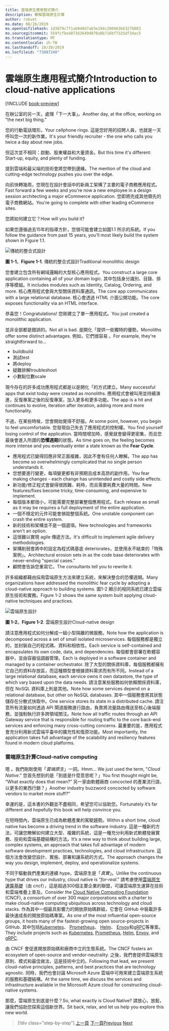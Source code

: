 ```yaml
---
title: 雲端原生應用程式簡介
description: 瞭解雲端原生計算
author: robvet
ms.date: 08/26/2019
ms.openlocfilehash: 1d3679c7f1ab940d7ab3e194c200483b63276883
ms.sourcegitcommit: 559fcfbe4871636494870a8b716bf7325df34ac5
ms.translationtype: MT
ms.contentlocale: zh-TW
ms.lasthandoff: 10/30/2019
ms.locfileid: "73087240"
---
```

# <a name="introduction-to-cloud-native-applications"></a><span data-ttu-id="90f60-103">雲端原生應用程式簡介</span><span class="sxs-lookup"><span data-stu-id="90f60-103">Introduction to cloud-native applications</span></span>

[!INCLUDE [book-preview](../../../includes/book-preview.md)]

<span data-ttu-id="90f60-104">在辦公室的另一天，處理「下一大事」。</span><span class="sxs-lookup"><span data-stu-id="90f60-104">Another day, at the office, working on "the next big thing."</span></span>

<span data-ttu-id="90f60-105">您的行動電話環形。</span><span class="sxs-lookup"><span data-stu-id="90f60-105">Your cellphone rings.</span></span> <span data-ttu-id="90f60-106">這是您好用的招聘人員，也就是一天呼叫您一次的新作業。</span><span class="sxs-lookup"><span data-stu-id="90f60-106">It's your friendly recruiter - the one who calls you twice a day about new jobs.</span></span>

<span data-ttu-id="90f60-107">但這次並不相同：啟動、股東權益和大量資金。</span><span class="sxs-lookup"><span data-stu-id="90f60-107">But this time it's different: Start-up, equity, and plenty of funding.</span></span>

<span data-ttu-id="90f60-108">提到雲端和最尖端的技術會將您帶到邊緣。</span><span class="sxs-lookup"><span data-stu-id="90f60-108">The mention of the cloud and cutting-edge technology pushes you over the edge.</span></span>

<span data-ttu-id="90f60-109">向前快轉幾周，您現在在設計會話中的新員工架構了主要的電子商務應用程式。</span><span class="sxs-lookup"><span data-stu-id="90f60-109">Fast forward a few weeks and you're now a new employee in a design session architecting a major eCommerce application.</span></span> <span data-ttu-id="90f60-110">您即將完成其他領先的電子商務網站。</span><span class="sxs-lookup"><span data-stu-id="90f60-110">You're going to complete with other leading eCommerce sites.</span></span>

<span data-ttu-id="90f60-111">您將如何建立它？</span><span class="sxs-lookup"><span data-stu-id="90f60-111">How will you build it?</span></span>

<span data-ttu-id="90f60-112">如果您遵循過去15年的指導方針，您很可能會建立如圖1.1 所示的系統。</span><span class="sxs-lookup"><span data-stu-id="90f60-112">If you follow the guidance from past 15 years, you'll most likely build the system shown in Figure 1.1.</span></span>

![傳統的整合式設計](./media/monolithic-design.png)

<span data-ttu-id="90f60-114">**圖 1-1**。</span><span class="sxs-lookup"><span data-stu-id="90f60-114">**Figure 1-1**.</span></span> <span data-ttu-id="90f60-115">傳統的整合式設計</span><span class="sxs-lookup"><span data-stu-id="90f60-115">Traditional monolithic design</span></span>

<span data-ttu-id="90f60-116">您會建立包含所有網域邏輯的大型核心應用程式。</span><span class="sxs-lookup"><span data-stu-id="90f60-116">You construct a large core application containing all of your domain logic.</span></span> <span data-ttu-id="90f60-117">其中包括身分識別、目錄、排序等模組。</span><span class="sxs-lookup"><span data-stu-id="90f60-117">It includes modules such as Identity, Catalog, Ordering, and more.</span></span> <span data-ttu-id="90f60-118">核心應用程式會與大型關係資料庫通訊。</span><span class="sxs-lookup"><span data-stu-id="90f60-118">The core app communicates with a large relational database.</span></span> <span data-ttu-id="90f60-119">核心會透過 HTML 介面公開功能。</span><span class="sxs-lookup"><span data-stu-id="90f60-119">The core exposes functionality via an HTML interface.</span></span>

<span data-ttu-id="90f60-120">恭喜您！</span><span class="sxs-lookup"><span data-stu-id="90f60-120">Congratulations!</span></span>  <span data-ttu-id="90f60-121">您剛建立了單一應用程式。</span><span class="sxs-lookup"><span data-stu-id="90f60-121">You just created a monolithic application.</span></span>

<span data-ttu-id="90f60-122">並非全部都是錯誤的。</span><span class="sxs-lookup"><span data-stu-id="90f60-122">Not all is bad.</span></span> <span data-ttu-id="90f60-123">是開化「提供一些獨特的優勢。</span><span class="sxs-lookup"><span data-stu-id="90f60-123">Monoliths offer some distinct advantages.</span></span> <span data-ttu-id="90f60-124">例如，它們很容易 。</span><span class="sxs-lookup"><span data-stu-id="90f60-124">For example, they're straightforward to...</span></span>

- <span data-ttu-id="90f60-125">build</span><span class="sxs-lookup"><span data-stu-id="90f60-125">build</span></span>
- <span data-ttu-id="90f60-126">測試</span><span class="sxs-lookup"><span data-stu-id="90f60-126">test</span></span>
- <span data-ttu-id="90f60-127">將</span><span class="sxs-lookup"><span data-stu-id="90f60-127">deploy</span></span>
- <span data-ttu-id="90f60-128">疑難排解</span><span class="sxs-lookup"><span data-stu-id="90f60-128">troubleshoot</span></span>
- <span data-ttu-id="90f60-129">小數點位數</span><span class="sxs-lookup"><span data-stu-id="90f60-129">scale</span></span>

<span data-ttu-id="90f60-130">現今存在的許多成功應用程式都是以是開化「的方式建立。</span><span class="sxs-lookup"><span data-stu-id="90f60-130">Many successful apps that exist today were created as monoliths.</span></span> <span data-ttu-id="90f60-131">應用程式會被叫用並持續演進，反復專案之後的反復專案，加入更多和更多功能。</span><span class="sxs-lookup"><span data-stu-id="90f60-131">The app is a hit and continues to evolve, iteration after iteration, adding more and more functionality.</span></span>

<span data-ttu-id="90f60-132">不過，在某些時候，您會開始覺得不舒服。</span><span class="sxs-lookup"><span data-stu-id="90f60-132">At some point, however, you begin to feel uncomfortable.</span></span> <span data-ttu-id="90f60-133">您發現自己失去了應用程式的控制權。</span><span class="sxs-lookup"><span data-stu-id="90f60-133">You find yourself losing control of the application.</span></span> <span data-ttu-id="90f60-134">當時間增加時，感覺就會變得更密集，而且您最後會進入所謂的**恐懼週期**的狀態。</span><span class="sxs-lookup"><span data-stu-id="90f60-134">As time goes on, the feeling becomes more intense and you eventually enter a state known as the **Fear Cycle**.</span></span>

- <span data-ttu-id="90f60-135">應用程式已變得回應非常正面複雜，因此不會有任何人瞭解。</span><span class="sxs-lookup"><span data-stu-id="90f60-135">The app has become so overwhelmingly complicated that no single person understands it.</span></span>
- <span data-ttu-id="90f60-136">您想要進行變更，每項變更都有非預期且成本高昂的副作用。</span><span class="sxs-lookup"><span data-stu-id="90f60-136">You fear making changes - each change has unintended and costly side effects.</span></span>
- <span data-ttu-id="90f60-137">新功能/修正程式會變得很困難、耗時，而且需要耗費大量的時間。</span><span class="sxs-lookup"><span data-stu-id="90f60-137">New features/fixes become tricky, time-consuming, and expensive to implement.</span></span>
- <span data-ttu-id="90f60-138">每個版本都很小，可能需要完整部署整個應用程式。</span><span class="sxs-lookup"><span data-stu-id="90f60-138">Each release as small as it may be requires a full deployment of the entire application.</span></span>
- <span data-ttu-id="90f60-139">一個不穩定的元件可能會損毀整個系統。</span><span class="sxs-lookup"><span data-stu-id="90f60-139">One unstable component can crash the entire system.</span></span>
- <span data-ttu-id="90f60-140">新的技術和架構並不是一個選項。</span><span class="sxs-lookup"><span data-stu-id="90f60-140">New technologies and frameworks aren't an option.</span></span>
- <span data-ttu-id="90f60-141">這很難以實現 agile 傳遞方法。</span><span class="sxs-lookup"><span data-stu-id="90f60-141">It's difficult to implement agile delivery methodologies.</span></span>
- <span data-ttu-id="90f60-142">架構削弱會將中的設定為程式碼基底 deteriorates，並使用永不結束的「特殊案例」。</span><span class="sxs-lookup"><span data-stu-id="90f60-142">Architectural erosion sets in as the code base deteriorates with never-ending "special cases."</span></span>
- <span data-ttu-id="90f60-143">顧問會告訴您重寫它。</span><span class="sxs-lookup"><span data-stu-id="90f60-143">The consultants tell you to rewrite it.</span></span>

<span data-ttu-id="90f60-144">許多組織都藉由採用雲端原生方法來建立系統，來解決整合的恐懼週期。</span><span class="sxs-lookup"><span data-stu-id="90f60-144">Many organizations have addressed the monolithic fear cycle by adopting a cloud-native approach to building systems.</span></span> <span data-ttu-id="90f60-145">圖1-2 顯示的相同系統已建立雲端原生技術和實務。</span><span class="sxs-lookup"><span data-stu-id="90f60-145">Figure 1-2 shows the same system built applying cloud-native techniques and practices.</span></span>

![雲端原生設計](./media/cloud-native-design.png)

<span data-ttu-id="90f60-147">**圖 1-2**。</span><span class="sxs-lookup"><span data-stu-id="90f60-147">**Figure 1-2**.</span></span> <span data-ttu-id="90f60-148">雲端原生設計</span><span class="sxs-lookup"><span data-stu-id="90f60-148">Cloud-native design</span></span>

<span data-ttu-id="90f60-149">請注意應用程式如何分解成一組小型隔離的微服務。</span><span class="sxs-lookup"><span data-stu-id="90f60-149">Note how the application is decomposed across a set of small isolated microservices.</span></span> <span data-ttu-id="90f60-150">每個服務都是獨立的，並封裝自己的程式碼、資料和相依性。</span><span class="sxs-lookup"><span data-stu-id="90f60-150">Each service is self-contained and encapsulates its own code, data, and dependencies.</span></span> <span data-ttu-id="90f60-151">每個都會部署在軟體容器中，並由容器協調器管理。</span><span class="sxs-lookup"><span data-stu-id="90f60-151">Each is deployed in a software container and managed by a container orchestrator.</span></span> <span data-ttu-id="90f60-152">除了大型的關係資料庫，每個服務都擁有它自己的資料存放區，而這種類型會根據資料需求而有所不同。</span><span class="sxs-lookup"><span data-stu-id="90f60-152">Instead of a large relational database, each service owns it own datastore, the type of which vary based upon the data needs.</span></span> <span data-ttu-id="90f60-153">請注意某些服務如何依賴關係資料庫，但在 NoSQL 資料庫上則是其他。</span><span class="sxs-lookup"><span data-stu-id="90f60-153">Note how some services depend on a relational database, but other on NoSQL databases.</span></span> <span data-ttu-id="90f60-154">其中一個服務會將其狀態儲存在分散式快取中。</span><span class="sxs-lookup"><span data-stu-id="90f60-154">One service stores its state in a distributed cache.</span></span> <span data-ttu-id="90f60-155">請注意所有流量如何透過 API 閘道服務進行路由，負責將流量路由傳送至核心後端服務，並強制執行許多跨領域關注。</span><span class="sxs-lookup"><span data-stu-id="90f60-155">Note how all traffic routes through an API Gateway service that is responsible for routing traffic to the core back-end services  and enforcing many cross-cutting concerns.</span></span> <span data-ttu-id="90f60-156">最重要的是，應用程式會充分利用新式雲端平臺中的擴充性和復原功能。</span><span class="sxs-lookup"><span data-stu-id="90f60-156">Most importantly, the application takes full advantage of the scalability and resiliency features found in modern cloud platforms.</span></span>

### <a name="cloud-native-computing"></a><span data-ttu-id="90f60-157">雲端原生計算</span><span class="sxs-lookup"><span data-stu-id="90f60-157">Cloud-native computing</span></span>

<span data-ttu-id="90f60-158">嗯 。我們剛剛使用「*雲端原生*」一詞。</span><span class="sxs-lookup"><span data-stu-id="90f60-158">Hmm... We just used the term, "*Cloud Native*."</span></span> <span data-ttu-id="90f60-159">您首先想到的是「到底是什麼意思呢？」</span><span class="sxs-lookup"><span data-stu-id="90f60-159">You first thought might be, “What exactly does that mean?”</span></span> <span data-ttu-id="90f60-160">另一家由軟體廠商 concocted 的產業流行語，以更多的東西行銷？」</span><span class="sxs-lookup"><span data-stu-id="90f60-160">Another industry buzzword concocted by software vendors to market more stuff?”</span></span>

<span data-ttu-id="90f60-161">幸運的是，這本書的外觀並不盡相同，希望您可以協助您。</span><span class="sxs-lookup"><span data-stu-id="90f60-161">Fortunately it’s far different and hopefully this book will help convince you.</span></span>

<span data-ttu-id="90f60-162">在短時間內，雲端原生已成為軟體產業的駕駛趨勢。</span><span class="sxs-lookup"><span data-stu-id="90f60-162">Within a short time, cloud native has become a driving trend in the software industry.</span></span> <span data-ttu-id="90f60-163">這是一種新的方法，可讓您瞭解如何建立大型、複雜的系統，這是一種充分利用新式軟體發展實務、技術和雲端基礎結構的方法。</span><span class="sxs-lookup"><span data-stu-id="90f60-163">It’s a new way to think about building large, complex systems, an approach that takes full advantage of modern software development practices, technologies, and cloud infrastructure.</span></span> <span data-ttu-id="90f60-164">這個方法會改變您設計、實施、部署和讓系統的方式。</span><span class="sxs-lookup"><span data-stu-id="90f60-164">The approach changes the way you design, implement, deploy, and operationalize systems.</span></span>

<span data-ttu-id="90f60-165">不同于驅動我們產業的連續 hype，雲端原生是「*真實*」。</span><span class="sxs-lookup"><span data-stu-id="90f60-165">Unlike the continuous hype that drives our industry, cloud native is “*for-real*.”</span></span> <span data-ttu-id="90f60-166">請考慮使用[雲端原生運算基礎](https://www.cncf.io/)（由 cncf），這是超過300個主要企業的聯盟，可讓雲端原生運算在技術和雲端堆疊上普及。</span><span class="sxs-lookup"><span data-stu-id="90f60-166">Consider the [Cloud Native Computing Foundation](https://www.cncf.io/) (CNCF), a consortium of over 300 major corporations with a charter to make cloud-native computing ubiquitous across technology and cloud stacks.</span></span> <span data-ttu-id="90f60-167">作為其中一個最具影響力的開放原始碼群組，它會在 GitHub 中裝載許多最快速成長的開放原始碼專案。</span><span class="sxs-lookup"><span data-stu-id="90f60-167">As one of the most influential open-source groups, it hosts many of the fastest-growing open source-projects in GitHub.</span></span> <span data-ttu-id="90f60-168">其中包括[Kubernetes](https://kubernetes.io/)、 [Prometheus](https://prometheus.io/)、 [Helm](https://helm.sh/)、 [Envoy](https://www.envoyproxy.io/)和[gRPC](https://grpc.io/)等專案。</span><span class="sxs-lookup"><span data-stu-id="90f60-168">They include projects such as [Kubernetes](https://kubernetes.io/), [Prometheus](https://prometheus.io/), [Helm](https://helm.sh/), [Envoy](https://www.envoyproxy.io/), and [gRPC](https://grpc.io/).</span></span>

<span data-ttu-id="90f60-169">由 CNCF 會促進開放原始碼和廠商中立的生態系統。</span><span class="sxs-lookup"><span data-stu-id="90f60-169">The CNCF fosters an ecosystem of open-source and vendor-neutrality.</span></span> <span data-ttu-id="90f60-170">之後，我們會提供雲端原生原則、模式和最佳做法，這是技術中立的。</span><span class="sxs-lookup"><span data-stu-id="90f60-170">Following that lead, we present cloud-native principles, patterns, and best practices that are technology agnostic.</span></span> <span data-ttu-id="90f60-171">同時，我們也會討論 Microsoft Azure 雲端中可用來建立雲端原生系統的服務和基礎結構。</span><span class="sxs-lookup"><span data-stu-id="90f60-171">At the same time, we discuss the services and infrastructure available in the Microsoft Azure cloud for constructing cloud-native systems.</span></span>

<span data-ttu-id="90f60-172">那麼，雲端原生到底是什麼？</span><span class="sxs-lookup"><span data-stu-id="90f60-172">So, what exactly is Cloud Native?</span></span> <span data-ttu-id="90f60-173">請放心，放鬆，讓我們協助您探索這個新世界。</span><span class="sxs-lookup"><span data-stu-id="90f60-173">Sit back, relax, and let us help you explore this new world.</span></span>

>[!div class="step-by-step"]
><span data-ttu-id="90f60-174">[上一頁](index.md)
>[下一頁](definition.md)</span><span class="sxs-lookup"><span data-stu-id="90f60-174">[Previous](index.md)
[Next](definition.md)</span></span>
